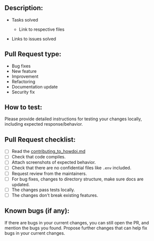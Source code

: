 ## Description:

- Tasks solved

  - Link to respective files

- Links to issues solved

## Pull Request type:

- Bug fixes
- New feature
- Improvement
- Refactoring
- Documentation update
- Security fix

## How to test:

Please provide detailed instructions for testing your changes locally, including expected response/behavior.

## Pull Request checklist:

- [ ] Read the [contributing_to_howdoi.md](https://github.com/gleitz/howdoi/blob/master/docs/contributing_to_howdoi.md)
- [ ] Check that code compiles.
- [ ] Attach screenshots of expected behavior.
- [ ] Check that there are no confidential files like `.env` included.
- [ ] Request review from the maintainers.
- [ ] For bug fixes, changes to directory structure, make sure docs are updated.
- [ ] The changes pass tests locally.
- [ ] The changes don't break existing features.

## Known bugs (if any):

If there are bugs in your current changes, you can still open the PR, and mention the bugs you found. Propose further changes that can help fix bugs in your current changes.
